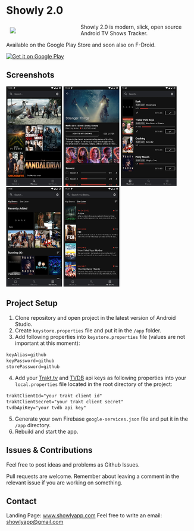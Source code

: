 # Showly 2.0
<img src="https://i.ibb.co/ChBN7Lg/ic-launcher.png" align="left" width="180" hspace="10" vspace="10" />

Showly 2.0 is modern, slick, open source Android TV Shows Tracker.

Available on the Google Play Store and soon also on F-Droid.

<a href="https://play.google.com/store/apps/details?id=com.michaldrabik.showly2">
  <img
    alt="Get it on Google Play"
    height="80"
    src="https://play.google.com/intl/en_us/badges/images/generic/en_badge_web_generic.png"/>
</a>

## Screenshots

<div>
   <img src="assets/screenshots/screenshot1.png" width="150" alt="screenshot 1">
   <img src="assets/screenshots/screenshot2.png" width="150" alt="screenshot 1">
   <img src="assets/screenshots/screenshot5.png" width="150" alt="screenshot 1">
   <img src="assets/screenshots/screenshot3.png" width="150" alt="screenshot 1">
   <img src="assets/screenshots/screenshot4.png" width="150" alt="screenshot 1">
</div>

## Project Setup

1. Clone repository and open project in the latest version of Android Studio.
2. Create `keystore.properties` file and put it in the `/app` folder.
3. Add following properties into `keystore.properties` file (values are not important at this moment):
```
keyAlias=github
keyPassword=github
storePassword=github
```
4. Add your [Trakt.tv](https://trakt.tv/oauth/applications) and [TVDB](https://thetvdb.com/dashboard/account/apikey) api keys as following properties into your `local.properties` file located in the root directory of the project:
```
traktClientId="your trakt client id"
traktClientSecret="your trakt client secret"
tvdbApiKey="your tvdb api key"
```
5. Generate your own Firebase `google-services.json` file and put it in the `/app` directory.
6. Rebuild and start the app.

## Issues & Contributions

Feel free to post ideas and problems as Github Issues.

Pull requests are welcome. Remember about leaving a comment in the relevant issue if you are working on something.

## Contact

Landing Page: www.showlyapp.com
Feel free to write an email: showlyapp@gmail.com
